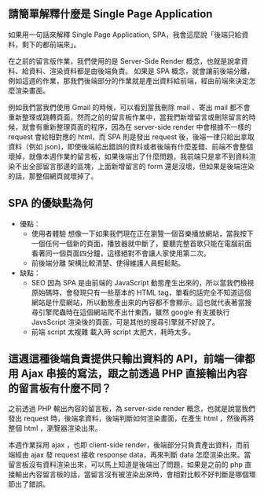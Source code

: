 ## 請簡單解釋什麼是 Single Page Application
如果用一句話來解釋 Single Page Application, SPA，我會這麼說「後端只給資料，剩下的都前端來」。

在之前的留言版作業，我們使用的是 Server-Side Render 概念，也就是說拿資料、給資料、渲染資料都是由後端負責。
如果是 SPA 概念，就會讓前後端分離，例如這週的作業，那我們後端部分的作業就是產出資料給前端，經由前端來決定怎麼渲染畫面。

例如我們當我們使用 Gmail 的時候，可以看到當我刪除 mail 、寄出 mail 都不會重新整理或跳轉頁面，然而之前的留言板作業中，當我們新增留言或刪除留言的時候，就會有重新整理頁面的程序，因為在 server-side render 中會根據不一樣的 request 會給相對應的 html，而 SPA 則是發出 request 後，後端一律只給出拿取資料（例如 json)，即使後端給出錯誤的資料或者後端有什麼差錯、前端不會整個壞掉，就像本週作業的留言板，如果後端出了什麼問題，我前端只是拿不到資料渲染不出全部留言那邊的區塊，上面新增留言的 form 還是沒壞，但如果是後端渲染的話，那整個網頁就壞掉了。



## SPA 的優缺點為何
- 優點：
  - 使用者體驗
    想像一下如果我們現在正在瀏覽一個音樂播放網站，當我按下一個任何一個新的頁面，播放器就中斷了，要聽完整首歌只能在電腦前面看著同一個頁面四分鐘，這樣絕對不會讓人家使用第二次。
  - 前後端分離
    架構比較清楚、使得維護人員輕鬆點。
- 缺點： 
  - SEO
    因為 SPA 是由前端的 JavaScript 動態產生出來的，所以當我們檢視原始碼時，會發現只有一些基本的 HTML tag，單看的話完全不知道這個網站是什麼網站，所以動態產出來的內容都不會顯示。這也就代表著當搜尋引擎爬蟲時在這個網站爬不出什東西，雖然 google 有支援執行 JavsScript 渲染後的頁面，可是其他的搜尋引擎就不好說了。
  - 前端 script 太複雜
    載入時 script 太肥大，耗時太多。

## 這週這種後端負責提供只輸出資料的 API，前端一律都用 Ajax 串接的寫法，跟之前透過 PHP 直接輸出內容的留言板有什麼不同？

之前透過 PHP 輸出內容的留言板，為 server-side render 概念，也就是說當我們發出 request 時，後端拿資料，後端判斷如何渲染畫面，在產生 html ，然後再將整個 html ，瀏覽器渲染出來。

本週作業採用 ajax ，也即 client-side render，後端部分只負責產出資料，而前端經由 ajax 發 request 接收 response data，再來判斷 data 怎麼渲染出來。當留言板沒有資料渲染出來，可以馬上知道是後端出了問題，如果是之前的 php 直接輸出內容留言板的話，當留言沒有被渲染出來時，會相對比較不好判斷是哪個環節出了錯誤。